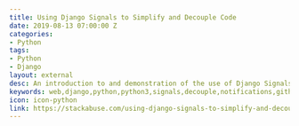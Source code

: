 ```yaml
---
title: Using Django Signals to Simplify and Decouple Code
date: 2019-08-13 07:00:00 Z
categories:
- Python
tags:
- Python
- Django
layout: external
desc: An introduction to and demonstration of the use of Django Signals
keywords: web,django,python,python3,signals,decouple,notifications,github,website,blog,easy
icon: icon-python
link: https://stackabuse.com/using-django-signals-to-simplify-and-decouple-code/
---
```


